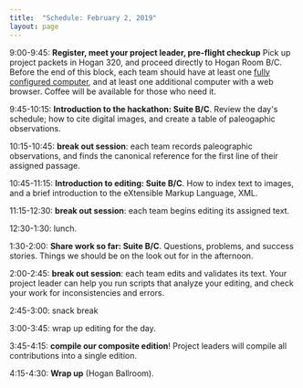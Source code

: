 ```yaml
---
title:  "Schedule: February 2, 2019"
layout: page
---
```


9:00-9:45:  **Register, meet your project leader, pre-flight checkup**  Pick up project packets in Hogan 320, and proceed directly to Hogan Room B/C.  Before the end of this block, each team should have at least one [fully configured computer](../preparation), and at least one additional computer with a web browser.  Coffee will be available for those who need it.

9:45-10:15:  **Introduction to the hackathon:  Suite B/C**.  Review the day's schedule; how to cite digital images, and create a table of paleogaphic observations.

10:15-10:45:  **break out session**:  each team records paleographic observations, and finds the canonical reference for the first line of their assigned passage.

10:45-11:15:  **Introduction to editing: Suite B/C**. How to index text to images, and a brief introduction to the eXtensible Markup Language, XML.

11:15-12:30:  **break out session**:  each team begins editing its assigned text.

12:30-1:30:  lunch.

1:30-2:00:    **Share work so far:  Suite B/C**.  Questions, problems, and success stories.  Things we should be on the look out for in the afternoon.

2:00-2:45:   **break out session**:  each team edits and validates its text.  Your project leader can help you run scripts that analyze your editing, and check your work for inconsistencies and errors.

2:45-3:00:  snack break

3:00-3:45: wrap up editing for the day.

3:45-4:15:  **compile our composite edition**!  Project leaders will compile all contributions into a single edition.

4:15-4:30:  **Wrap up** (Hogan Ballroom).
